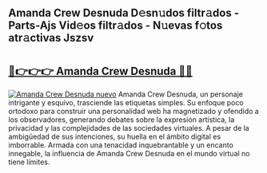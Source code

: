 ## Amanda Crew Desnuda D𝚎sn𝚞dos filtr𝚊dos - Parts-Ajs Vid𝚎os filtr𝚊dos - N𝚞evas f𝚘tos atr𝚊ctivas Jszsv

# <h2><a href="http://mb74yq.tromn.icu/?c=Amanda+Crew+Desnuda">🔗👉👉👉 Amanda Crew Desnuda 🔗🔗</a></h2>

[![Amanda Crew Desnuda nuevo](https://i.imgur.com/pEAQMta.gif)](http://mb74yq.tromn.icu/?c=Amanda+Crew+Desnuda)
Amanda Crew Desnuda, un personaje intrigante y esquivo, trasciende las etiquetas simples. Su enfoque poco ortodoxo para construir una personalidad web ha magnetizado y ofendido a los observadores, generando debates sobre la expresión artística, la privacidad y las complejidades de las sociedades virtuales. A pesar de la ambigüedad de sus intenciones, su huella en el ámbito digital es imborrable. Armada con una tenacidad inquebrantable y un encanto innegable, la influencia de Amanda Crew Desnuda en el mundo virtual no tiene límites.
